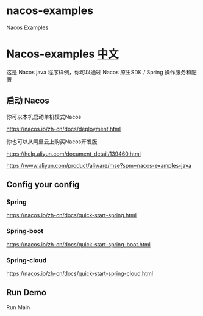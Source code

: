 # nacos-examples
Nacos Examples

# Nacos-examples [中文](./README.md) #

这是 Nacos java 程序样例，你可以通过 Nacos 原生SDK / Spring 操作服务和配置

## 启动 Nacos 

你可以本机启动单机模式Nacos

https://nacos.io/zh-cn/docs/deployment.html

你也可以从阿里云上购买Nacos开发版

https://help.aliyun.com/document_detail/139460.html

https://www.aliyun.com/product/aliware/mse?spm=nacos-examples-java

## Config your config 

### Spring
https://nacos.io/zh-cn/docs/quick-start-spring.html

### Spring-boot
https://nacos.io/zh-cn/docs/quick-start-spring-boot.html

### Spring-cloud
https://nacos.io/zh-cn/docs/quick-start-spring-cloud.html

## Run Demo
Run Main
